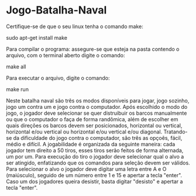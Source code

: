 # Jogo-Batalha-Naval

Certifique-se de que o seu linux tenha o comando make:

sudo apt-get install make

Para compilar o programa: assegure-se que esteja na pasta contendo o arquivo, com o terminal aberto digite o comando:

make all

Para executar o arquivo, digite o comando: 

make run

Neste batalha naval são três os modos disponíveis para jogar, jogo sozinho, jogo um contra um e jogo contra o computador. Após escolhido o modo do jogo, o jogador deve selecionar se quer distruibuir os barcos manualmente ou que o computador o faça de forma randômica, além de escolher em quais direções os barcos devem ser posicionados, horizontal ou vertical, horizontal e/ou vertical ou horizontal e/ou vertical e/ou diagonal. Tratando-se da dificuldade do jogo contra o computador, são três as opçoẽs, fácil, médio e difícil.
A jogabilidade é organizada da seguinte maneira: cada jogador tem direito a 50 tiros, esses tiros serão feitos de forma alternada, um por um. Para execução do tiro o jogador deve selecionar qual o alvo a ser atingido, enfatizando que os comandos para seleção devem ser válidos.
Para selecionar o alvo o jogador deve digitar uma letra entre A e O (maiúsculo), seguido de um número entre 1 e 15 e apertar a tecla "enter". Caso um dos jogadores queira desistir, basta digitar "desisto" e apertar a tecla "enter".